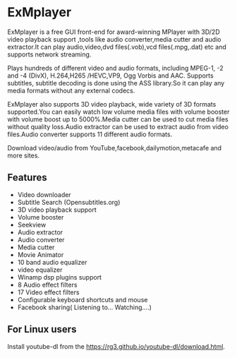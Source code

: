 ExMplayer
=========
ExMplayer is a free GUI front-end for award-winning MPlayer with 3D/2D video playback support ,tools like audio converter,media cutter and audio extractor.It can play audio,video,dvd files(.vob),vcd files(.mpg,.dat) etc and supports network streaming.

Plays hundreds of different video and audio formats, including MPEG-1, -2 and -4 (DivX), H.264,H265 /HEVC,VP9, Ogg Vorbis and AAC. Supports subtitles, subtitle decoding is done using the ASS library.So it can play any media formats without any external codecs.

ExMplayer also supports 3D video playback, wide variety of 3D formats supported.You can easily watch low volume media files with volume booster with volume boost up to 5000%.Media cutter can be used to cut media files without quality loss.Audio extractor can be used to extract audio from video files.Audio converter supports 11 different audio formats.

Download video/audio from YouTube,facebook,dailymotion,metacafe and more sites.

Features
--------
<ul>
  <li>Video downloader </li>
  <li>Subtitle Search (Opensubtitles.org) </li>
 <li>3D video playback support </li>
	 <li>Volume booster </li>
    <li>Seekview </li>
	 <li>Audio extractor</li>
	 <li>Audio converter</li>
	 <li>Media cutter</li>
	 <li>Movie Animator</li>
	 <li>10 band audio equalizer</li>
	 <li>video equalizer</li>
	 <li>Winamp dsp plugins support</li>
	 <li>8 Audio effect filters</li>
	 <li>17 Video effect filters</li>
	 <li>Configurable keyboard shortcuts and mouse</li>
	 <li>Facebook sharing( Listening to... Watching....) </li>
</ul>

For Linux users
---------------
Install youtube-dl from the https://rg3.github.io/youtube-dl/download.html.


